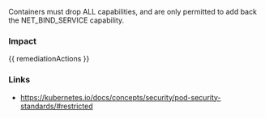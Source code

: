 
Containers must drop ALL capabilities, and are only permitted to add back the NET_BIND_SERVICE capability.

### Impact
<!-- Add Impact here -->

<!-- DO NOT CHANGE -->
{{ remediationActions }}

### Links
- https://kubernetes.io/docs/concepts/security/pod-security-standards/#restricted


